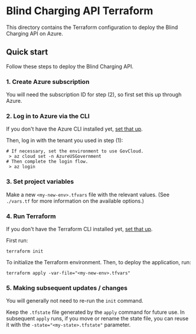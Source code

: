 # Blind Charging API Terraform

This directory contains the Terraform configuration to deploy the Blind Charging API on Azure.

## Quick start

Follow these steps to deploy the Blind Charging API.

### 1. Create Azure subscription

You will need the subscription ID for step (2), so first set this up through Azure.

### 2. Log in to Azure via the CLI

If you don't have the Azure CLI installed yet, [set that up](https://learn.microsoft.com/en-us/cli/azure/).

Then, log in with the tenant you used in step (1):

```
# If necessary, set the environment to use GovCloud.
 > az cloud set -n AzureUSGovernment
# Then complete the login flow.
 > az login
```

### 3. Set project variables

Make a new `<my-new-env>.tfvars` file with the relevant values.
(See `./vars.tf` for more information on the available options.)

### 4. Run Terraform

If you don't have the Terraform CLI installed yet, [set that up](https://developer.hashicorp.com/terraform/install).

First run:

```
terraform init
```

To initialize the Terraform environment. Then, to deploy the application, run:

```
terraform apply -var-file="<my-new-env>.tfvars"
```

### 5. Making subsequent updates / changes

You will generally not need to re-run the `init` command.

Keep the `.tfstate` file generated by the `apply` command for future use.
In subsequent `apply` runs, if you move or rename the state file, you can reuse it with the `-state="<my-state>.tfstate"` parameter.
